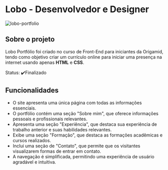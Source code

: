 <h1>Lobo - Desenvolvedor e Designer</h1>

![lobo-portfolio](https://github.com/stephanybrazeir0/stephanybrazeir0.github.io/assets/126080431/9a23f73d-6223-4f09-baa3-250ce0fa25b3)

<h2>Sobre o projeto</h2>
<p>Lobo Portfólio foi criado no curso de Front-End para iniciantes da Origamid, tendo como objetivo criar um currículo online para iniciar uma presença na internet usando apenas <strong>HTML</strong> e <strong>CSS</strong>.</p>
<p>Status: ✔️Finalizado<p>
  
<h2>Funcionalidades</h2>
<ul>
<li>O site apresenta uma única página com todas as informações essenciais.</li>
<li>O portfólio contém uma seção "Sobre mim", que oferece informações pessoais e profissionais relevantes.</li>
<li>Apresenta uma seção "Experiência", que destaca sua experiência de trabalho anterior e suas habilidades relevantes.</li>
<li>Exibe uma seção "Formação", que destaca as formações acadêmicas e cursos realizados.</li>
<li>Inclui uma seção de "Contato", que permite que os visitantes visualizarem formas de entrar em contato.</li>
<li>A navegação é simplificada, permitindo uma experiência de usuário agradável e intuitiva.</li>
</ul>
